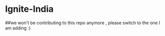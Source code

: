 # Ignite-India
##we won't be contributing to this repo anymore , please switch to the one I am adding :)
